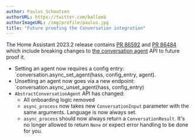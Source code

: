 ```yaml
---
author: Paulus Schoutsen
authorURL: https://twitter.com/balloob
authorImageURL: /img/profile/paulus.jpg
title: "Future proofing the Conversation integration"
---
```


The Home Assistant 2023.2 release contains [PR 86592](https://github.com/home-assistant/core/pull/86592) and [PR 86484](https://github.com/home-assistant/core/pull/86484) which include breaking changes to [the conversation agent](/docs/core/entity/conversation) API to future proof it.

- Setting an agent now requires a config entry: `conversation.async_set_agent(hass, config_entry, agent).
- Unsetting an agent now goes via a new endpoint: `conversation.async_unset_agent(hass, config_entry)
- `AbstractConversationAgent` API has changed:
  - All onboarding logic removed
  - `async_process` now takes new `ConversationInput` parameter with the same arguments. Language is now always set.
  - `async_process` should now always return a `ConversationResult`. It's no longer allowed to return `None` or expect error handling to be done for you.
